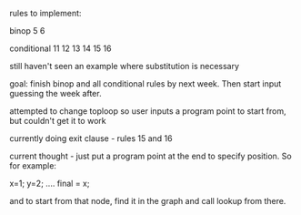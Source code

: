 rules to implement:

binop
5
6

conditional
11
12
13
14
15
16

still haven't seen an example where substitution is necessary

goal: finish binop and all conditional rules by next week. Then start input guessing the week after.

attempted to change toploop so user inputs a program point to start from, but couldn't get it to work

currently doing exit clause - rules 15 and 16

current thought - just put a program point at the end to specify position. So for example:

x=1;
y=2;
....
final = x;

and to start from that node, find it in the graph and call lookup from there.
